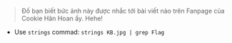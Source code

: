 > Đố bạn biết bức ảnh này được nhắc tới bài viết nào trên Fanpage của Cookie Hân Hoan ấy. Hehe!



* Use `strings` commad: `strings KB.jpg | grep Flag`
